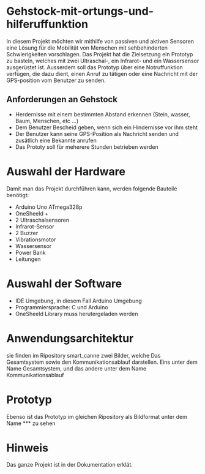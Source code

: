 # Gehstock-mit-ortungs-und-hilferuffunktion

In diesem Projekt möchten wir mithilfe von passiven und aktiven Sensoren eine Lösung für die Mobilität von Menschen mit sehbehinderten Schwierigkeiten vorschlagen. Das Projekt hat die Zielsetzung ein Prototyp zu basteln, welches mit zwei Ultraschal-, ein Infrarot- und ein Wassersensor ausgerüstet ist. Ausserdem soll  das Prototyp über eine Notruffunktion verfügen, die dazu dient, einen Anruf zu tätigen oder eine Nachricht mit der GPS-position vom Benutzer zu senden.

## Anforderungen an Gehstock
- Herdernisse mit einem bestimmten Abstand erkennen (Stein, wasser, Baum, Menschen, etc ...)
- Dem Benutzer Bescheid geben, wenn sich ein Hindernisse vor ihm steht
- Der Benutzer kann seine GPS-Position als Nachricht senden und zusätlich eine Bekannte anrufen
- Das Prototy soll für meherere Stunden betrieben werden

# Auswahl der Hardware
Damit man das Projekt durchführen kann, werden folgende Bauteile benötigt:
- Arduino Uno ATmega328p
- OneSheeld +
- 2 Ultraschalsensoren
- Infrarot-Sensor
- 2 Buzzer
- Vibrationsmotor
- Wassersensor
- Power Bank
- Leitungen

# Auswahl der Software
- IDE Umgebung, in diesem Fall Arduino Umgebung
- Programmiersprache: C und Arduino
- OneSheeld Library muss herutergeladen werden

# Anwendungsarchitektur 
sie finden im Ripository smart_canne zwei Bilder, welche Das Gesamtsystem sowie den Kommunikationsablauf darstellen. Eins unter dem Name Gesamtsystem, und das andere unter dem Name Kommunikationsablauf
# Prototyp
Ebenso ist das Prototyp im gleichen Ripository als Bildformat unter dem Name *** zu sehen
# Hinweis
Das ganze Projekt ist in der Dokumentation erklät. 




